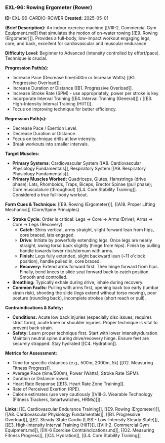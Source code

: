 ### **EXL-96: Rowing Ergometer (Rower)**

**ID:** EXL-96-CARDIO-ROWER **Created:** 2025-05-01

**(Brief Description):** An indoor exercise machine [[VIII-2. Commercial Gym Equipment.md]] that simulates the motion of on-water rowing [[E9. Rowing (Ergometer)]]. Provides a full-body, low-impact workout engaging legs, core, and back, excellent for cardiovascular and muscular endurance.

**Difficulty Level:** Beginner to Advanced (intensity controlled by effort/pace). Technique is crucial.

**Progression Path(s):**

- Increase Pace (Decrease time/500m or Increase Watts) [[B1. Progressive Overload]].
- Increase Duration or Distance [[B1. Progressive Overload]].
- Increase Stroke Rate (SPM) - use appropriately, power per stroke is key.
- Incorporate Interval Training [[E4. Interval Training (General)]] / [[E3. High-Intensity Interval Training (HIIT)]].
- Focus on improving technique for better efficiency.

**Regression Path(s):**

- Decrease Pace / Exertion Level.
- Decrease Duration or Distance.
- Focus on technique drills at low intensity.
- Break workouts into smaller intervals.

**Target Muscles:**

- **Primary Systems:** Cardiovascular System [[A8. Cardiovascular Physiology Fundamentals]], Respiratory System [[A9. Respiratory Physiology Fundamentals]].
- **Primary Muscles Worked:** Quadriceps, Glutes, Hamstrings (drive phase); Lats, Rhomboids, Traps, Biceps, Erector Spinae (pull phase); Core musculature (throughout) [[L4. Core Stability Training]]. Considered a true full-body workout.

**Form Cues & Technique:** [[E9. Rowing (Ergometer)]], [[A18. Proper Lifting Mechanics]] (Core/Spine Principles)

- **Stroke Cycle:** Order is critical: Legs -> Core -> Arms (Drive); Arms -> Core -> Legs (Recovery).
    - **Catch:** Shins vertical, arms straight, slight forward lean from hips, core braced, lats engaged.
    - **Drive:** Initiate by powerfully extending legs. Once legs are nearly straight, swing torso back slightly (hinge from hips). Finish by pulling handle towards lower ribs/sternum with arms.
    - **Finish:** Legs fully extended, slight backward lean (~11 o'clock position), handle pulled in, core braced.
    - **Recovery:** Extend arms forward first. Then hinge forward from hips. Finally, bend knees to slide seat forward back to catch position. Smooth and controlled.
- **Breathing:** Typically exhale during drive, inhale during recovery.
- **Common Faults:** Pulling with arms first, opening back too early (lumbar strain risk), shooting the slide (legs extend without torso moving), poor posture (rounding back), incomplete strokes (short reach or pull).

**Contraindications & Safety:**

- **Conditions:** Acute low back injuries (especially disc issues, requires strict form), acute knee or shoulder injuries. Proper technique is vital to prevent back strain.
- **Safety:** Learn proper technique first. Start with lower intensity/duration. Maintain neutral spine during drive/recovery hinge. Ensure feet are securely strapped. Stay hydrated [[C4. Hydration]].

**Metrics for Assessment:**

- Time for specific distances (e.g., 500m, 2000m, 5k) [[O2. Measuring Fitness Progress]].
- Average Pace (time/500m), Power (Watts), Stroke Rate (SPM).
- Duration or Distance rowed.
- Heart Rate Response [[E13. Heart Rate Zone Training]].
- Rate of Perceived Exertion (RPE).
- Calorie estimates (use very cautiously [[VIII-3. Wearable Technology (Fitness Trackers, Smartwatches, HRMs)]]).

**Links:** [[E. Cardiovascular  Endurance Training]], [[E9. Rowing (Ergometer)]], [[A8. Cardiovascular Physiology Fundamentals]], [[B1. Progressive Overload]], [[E2. Steady-State Cardio (LISS - Low-Intensity Steady State)]], [[E3. High-Intensity Interval Training (HIIT)]], [[VIII-2. Commercial Gym Equipment.md]], [[IX-6 Exercise Contraindications.md]], [[O2. Measuring Fitness Progress]], [[C4. Hydration]], [[L4. Core Stability Training]]